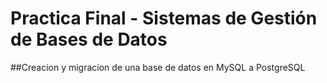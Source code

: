 # Practica Final - Sistemas de Gestión de Bases de Datos
##Creacion y migracion de una base de datos en MySQL a PostgreSQL
